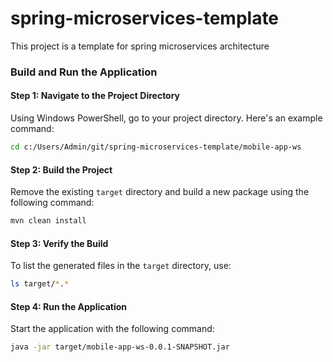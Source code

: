 # spring-microservices-template
This project is a template for spring microservices architecture

### Build and Run the Application

#### Step 1: Navigate to the Project Directory
Using Windows PowerShell, go to your project directory. Here's an example command:

```sh
cd c:/Users/Admin/git/spring-microservices-template/mobile-app-ws
```

#### Step 2: Build the Project
Remove the existing `target` directory and build a new package using the following command:

```sh
mvn clean install
```

#### Step 3: Verify the Build
To list the generated files in the `target` directory, use:

```sh
ls target/*.*
```

#### Step 4: Run the Application
Start the application with the following command:

```sh
java -jar target/mobile-app-ws-0.0.1-SNAPSHOT.jar
```


